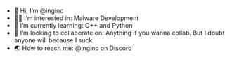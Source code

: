 - 👋 Hi, I’m @inginc
- 👨‍💻 I’m interested in: Malware Development
- 🧠 I’m currently learning: C++ and Python
- 🤝 I’m looking to collaborate on: Anything if you wanna collab. But I doubt anyone will because I suck
- 🌏 How to reach me: @inginc on Discord

<!---
Python0nTop/Python0nTop is a ✨ special ✨ repository because its `README.md` (this file) appears on your GitHub profile.
You can click the Preview link to take a look at your changes.
--->

